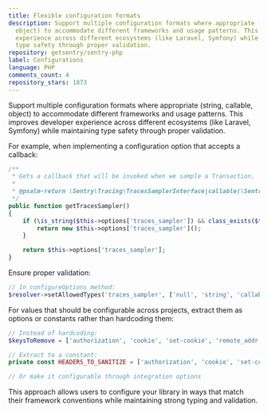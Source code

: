 ```yaml
---
title: Flexible configuration formats
description: Support multiple configuration formats where appropriate (string, callable,
  object) to accommodate different frameworks and usage patterns. This improves developer
  experience across different ecosystems (like Laravel, Symfony) while maintaining
  type safety through proper validation.
repository: getsentry/sentry-php
label: Configurations
language: PHP
comments_count: 4
repository_stars: 1873
---
```


Support multiple configuration formats where appropriate (string, callable, object) to accommodate different frameworks and usage patterns. This improves developer experience across different ecosystems (like Laravel, Symfony) while maintaining type safety through proper validation.

For example, when implementing a configuration option that accepts a callback:

```php
/**
 * Gets a callback that will be invoked when we sample a Transaction.
 *
 * @psalm-return \Sentry\Tracing\TracesSamplerInterface|callable(\Sentry\Tracing\SamplingContext): float
 */
public function getTracesSampler()
{
    if (\is_string($this->options['traces_sampler']) && class_exists($this->options['traces_sampler'])) {
        return new $this->options['traces_sampler']();
    }

    return $this->options['traces_sampler'];
}
```

Ensure proper validation:

```php
// In configureOptions method:
$resolver->setAllowedTypes('traces_sampler', ['null', 'string', 'callable', 'object']);
```

For values that should be configurable across projects, extract them as options or constants rather than hardcoding them:

```php
// Instead of hardcoding:
$keysToRemove = ['authorization', 'cookie', 'set-cookie', 'remote_addr'];

// Extract to a constant:
private const HEADERS_TO_SANITIZE = ['authorization', 'cookie', 'set-cookie', 'remote_addr'];

// Or make it configurable through integration options
```

This approach allows users to configure your library in ways that match their framework conventions while maintaining strong typing and validation.